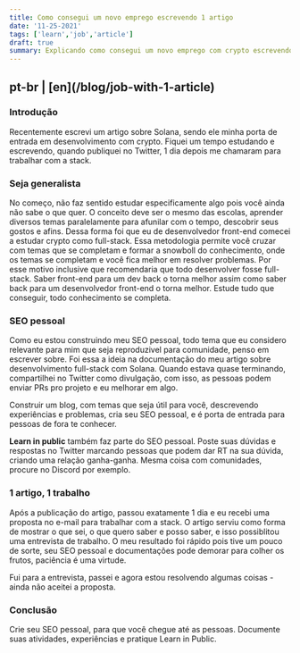 ```yaml
---
title: Como consegui um novo emprego escrevendo 1 artigo
date: '11-25-2021'
tags: ['learn','job','article']
draft: true
summary: Explicando como consegui um novo emprego com crypto escrevendo 1 artigo sobre o que estudava
---
```


<h2>pt-br | [en](/blog/job-with-1-article)</h2>

### Introdução

Recentemente escrevi um artigo sobre Solana, sendo ele minha porta de entrada em desenvolvimento com crypto. Fiquei um tempo estudando e escrevendo, quando publiquei no Twitter, 1 dia depois me chamaram para trabalhar com a stack.

### Seja generalista

No começo, não faz sentido estudar especificamente algo pois você ainda não sabe o que quer. O conceito deve ser o mesmo das escolas, aprender diversos temas paralelamente para afunilar com o tempo, descobrir seus gostos e afins. Dessa forma foi que eu de desenvolvedor front-end comecei a estudar crypto como full-stack. Essa metodologia permite você cruzar com temas que se completam e formar a snowboll do conhecimento, onde os temas se completam e você fica melhor em resolver problemas. Por esse motivo inclusive que recomendaria que todo desenvolver fosse full-stack. Saber front-end para um dev back o torna melhor assim como saber back para um desenvolvedor front-end o torna melhor. Estude tudo que conseguir, todo conhecimento se completa.

### SEO pessoal

Como eu estou construindo meu SEO pessoal, todo tema que eu considero relevante para mim que seja reproduzivel para comunidade, penso em escrever sobre. Foi essa a ideia na documentação do meu artigo sobre desenvolvimento full-stack com Solana. Quando estava quase terminando, compartilhei no Twitter como divulgação, com isso, as pessoas podem enviar PRs pro projeto e eu melhorar em algo. 

Construir um blog, com temas que seja útil para você, descrevendo experiências e problemas, cria seu SEO pessoal, e é porta de entrada para pessoas de fora te conhecer.

**Learn in public** também faz parte do SEO pessoal. Poste suas dúvidas e respostas no Twitter marcando pessoas que podem dar RT na sua dúvida, criando uma relação ganha-ganha. Mesma coisa com comunidades, procure no Discord por exemplo.

### 1 artigo, 1 trabalho

Após a publicação do artigo, passou exatamente 1 dia e eu recebi uma proposta no e-mail para trabalhar com a stack. O artigo serviu como forma de mostrar o que sei, o que quero saber e posso saber, e isso possiblitou uma entrevista de trabalho. O meu resultado foi rápido pois tive um pouco de sorte, seu SEO pessoal e documentações pode demorar para colher os frutos, paciência é uma virtude.

Fui para a entrevista, passei e agora estou resolvendo algumas coisas - ainda não aceitei a proposta.

### Conclusão

Crie seu SEO pessoal, para que você chegue até as pessoas. Documente suas atividades, experiências e pratique Learn in Public.